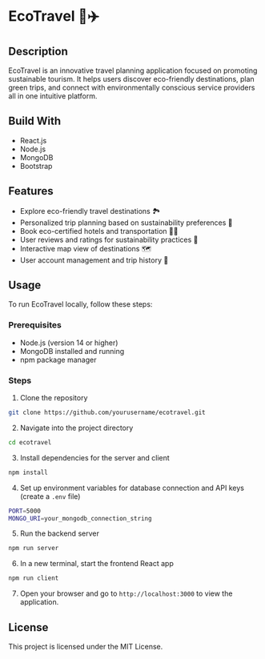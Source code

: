 # EcoTravel 🌿✈️

## Description
EcoTravel is an innovative travel planning application focused on promoting sustainable tourism. It helps users discover eco-friendly destinations, plan green trips, and connect with environmentally conscious service providers all in one intuitive platform.

## Build With
- React.js
- Node.js
- MongoDB
- Bootstrap

## Features
- Explore eco-friendly travel destinations 🏞️
- Personalized trip planning based on sustainability preferences 🌱
- Book eco-certified hotels and transportation 🚗🏨
- User reviews and ratings for sustainability practices 📝
- Interactive map view of destinations 🗺️
- User account management and trip history 👤

## Usage
To run EcoTravel locally, follow these steps:

### Prerequisites
- Node.js (version 14 or higher)
- MongoDB installed and running
- npm package manager

### Steps
1. Clone the repository  
```bash
git clone https://github.com/yourusername/ecotravel.git
```
2. Navigate into the project directory  
```bash
cd ecotravel
```
3. Install dependencies for the server and client  
```bash
npm install
```
4. Set up environment variables for database connection and API keys (create a `.env` file)  
```bash
PORT=5000
MONGO_URI=your_mongodb_connection_string
```
5. Run the backend server  
```bash
npm run server
```
6. In a new terminal, start the frontend React app  
```bash
npm run client
```
7. Open your browser and go to `http://localhost:3000` to view the application.

## License
This project is licensed under the MIT License. 
